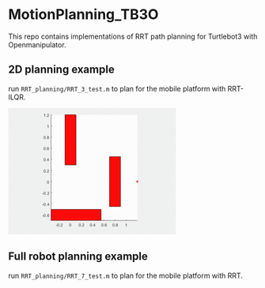 # MotionPlanning_TB3O

This repo contains implementations of RRT path planning for Turtlebot3 with Openmanipulator. 


## 2D planning example

run `RRT_planning/RRT_3_test.m` to plan for the mobile platform with RRT-ILQR.

![GitHub Logo](/pic/rrt_pic.gif)

## Full robot planning example

run `RRT_planning/RRT_7_test.m` to plan for the mobile platform with RRT.
